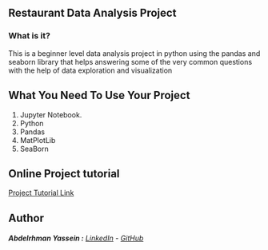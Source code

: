 ## Restaurant Data Analysis Project

### What is it?

This is a beginner level data analysis project in python using the pandas and seaborn library that helps answering some of the very common questions with the help of data exploration and visualization

## What You Need To Use Your Project

  01. Jupyter Notebook.
  02. Python  
  03. Pandas
  04. MatPlotLib
  05. SeaBorn

## Online Project tutorial

[Project Tutorial Link](https://www.youtube.com/watch?v=nrLLw5nL_ck)

## Author

######  **Abdelrhman Yassein  :**  [LinkedIn](https://www.linkedin.com/in/Abdelrhman-Yassein/) - [GitHub](https://github.com/Abdelrhman-Yassein?tab=repositories)
